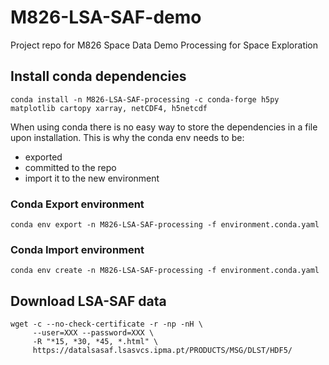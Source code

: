 # M826-LSA-SAF-demo
Project repo for M826 Space Data Demo Processing for Space Exploration

## Install conda dependencies ##


````
conda install -n M826-LSA-SAF-processing -c conda-forge h5py matplotlib cartopy xarray, netCDF4, h5netcdf
````

When using conda there is no easy way to store the dependencies in a file upon installation. This is why the conda env needs to be:
- exported
- committed to the repo
- import it to the new environment 

### Conda Export environment
````
conda env export -n M826-LSA-SAF-processing -f environment.conda.yaml
````

### Conda Import environment
````
conda env create -n M826-LSA-SAF-processing -f environment.conda.yaml
````


## Download LSA-SAF data
````
wget -c --no-check-certificate -r -np -nH \
     --user=XXX --password=XXX \
     -R "*15, *30, *45, *.html" \
     https://datalsasaf.lsasvcs.ipma.pt/PRODUCTS/MSG/DLST/HDF5/

````
